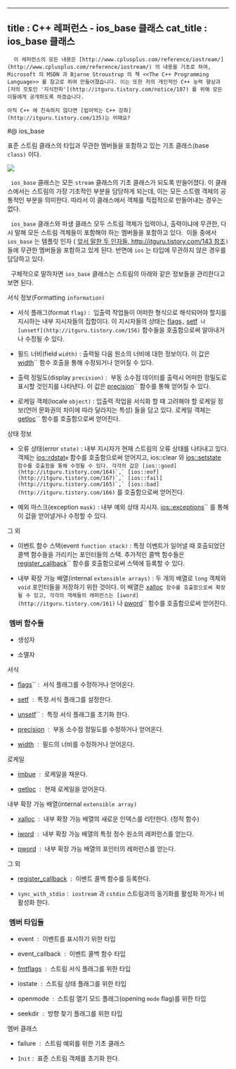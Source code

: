 ----------------
title : C++ 레퍼런스 - ios_base 클래스
cat_title :  ios_base 클래스
--------------


```warning
  이 레퍼런스의 모든 내용은 [http://www.cplusplus.com/reference/iostream/](http://www.cplusplus.com/reference/iostream/) 의 내용을 기초로 하여, Microsoft 의 MSDN 과 Bjarne Stroustrup 의 책 <<The C++ Programming Language>> 를 참고로 하여 만들어졌습니다. 이는 또한 저의 개인적인 C++ 능력 향상과 [저의 모토인 '지식전파'](http://itguru.tistory.com/notice/107) 를 위해 모든 이들에게 공개하도록 하겠습니다.
```

```info
아직 C++ 에 친숙하지 않다면 [씹어먹는 C++ 강좌](http://itguru.tistory.com/135)는 어때요?

```

#@ ios_base


표준 스트림 클래스의 타입과 무관한 멤버들을 포함하고 있는 기초 클래스(base `class)` 이다.




![](http://img1.daumcdn.net/thumb/R1920x0/?fname=http%3A%2F%2Fcfile28.uf.tistory.com%2Fimage%2F18728641509A44B6183588)


  `ios_base` 클래스는 모든 `stream` 클래스의 기초 클래스가 되도록 만들어졌다. 이 클래스에서는 스트림의 가장 기초적인 부분을 담당하게 되는데, 이는 모든 스트램 객체의 공통적인 부분을 의미한다. 따라서 이 클래스에서 객체를 직접적으로 만들어내는 경우는 없다.

  `ios_base` 클래스와 파생 클래스 모두 스트림 객체가 입력이냐, 출력이냐에 무관한, 다시 말해 모든 스트림 객체들이 포함해야 하는 멤버들을 포함하고 있다.  이들 중에서 `ios_base` 는 템플릿 인자 ( [앞서 말한 두 인자들, http://itguru.tistory.com/143 참조](http://itguru.tistory.com/143)`)` 들에 무관한 멤버들을 포함하고 있게 된다. 반면에 `ios` 는 타입에 무관하지 않은 경우를 담당하고 있다.

  구체적으로 말하자면 `ios_base` 클래스는 스트림의 아래와 같은 정보들을 관리한다고 보면 된다.

서식 정보(Formatting `information)`



* 서식 플래그(format `flag)` :  입출력 작업들이 어떠한 형식으로 해석되어야 할지를 지시하는 내부 지시자들의 집합이다. 이 지시자들의 상태는
 [flags](http://itguru.tistory.com/153)`,`
 [setf](http://itguru.tistory.com/155)`` 나
 [unsetf](http://itguru.tistory.com/156)`` 함수들을 호출함으로써 알아내거나 수정될 수 있다.



* 필드 너비(field `width)` : 출력될 다음 원소의 너비에 대한 정보이다. 이 값은
 [width](http://itguru.tistory.com/152)`` 함수 호출을 통해 수정되거나 얻어질 수 있다.



* 출력 정밀도(display `precision)` :  부동 소수점 데이터를 출력시 어떠한 정밀도로 표시할 것인지를 나타낸다. 이 값은
 [precision](http://itguru.tistory.com/157)`` 함수를 통해 얻어질 수 있다.

* 로케일 객체(locale `object)` : 입출력 작업을 서식화 할 때 고려해야 할 로케일 정보(언어 문화권의 차이에 따라 달라지는 특성) 들을 담고 있다. 로케일 객체는
 [getloc](http://itguru.tistory.com/160)`` 함수를 호출함으로써 얻어진다.




상태 정보


* 오류 상태(error `state)` : 내부 지시자가 현재 스트림의 오류 상태를 나타내고 있다. 객체는
 [ios::rdstat](http://itguru.tistory.com/171)`e` 함수를 호출함으로써 얻어지고, ios::clear 와
 [ios::setstate](http://itguru.tistory.com/179)`` 함수를 호출함을 통해 수정될 수 있다. 각각의 값은
 [ios::good](http://itguru.tistory.com/164)`,`
 [ios::eof](http://itguru.tistory.com/167)`,`
 [ios::fail](http://itguru.tistory.com/165)`,`
 [ios::bad](http://itguru.tistory.com/166)`` 를 호출함으로써 얻어진다.



* 예외 마스크(exception `mask)` : 내부 예외 상태 지시자.
 [ios::exceptions](http://itguru.tistory.com/150)`` 를 통해 이 값을 얻어낼거나 수정할 수 있다.




그 외


* 이벤트 함수 스택(event `function stack)` : 특정 이벤트가 일어낼 때 호출되었던 콜백 함수들을 가리키는 포인터들의 스택. 추가적인 콜백 함수들은
 [register_callback](http://itguru.tistory.com/159)`` 함수를 호출함으로써 스택에 등록할 수 있다.

* 내부 확장 가능 배열(internal `extensible arrays)` : 두 개의 배열로 `long` 객체와 `void` 포인터들을 저장하기 위한 것이다. 이 배열은
 [xalloc](http://itguru.tistory.com/162)`` 함수를 호출함으로써 확장될 수 있고, 각각의 객체들의 레퍼런스는
 [iword](http://itguru.tistory.com/161)`` 나
 [pword](http://itguru.tistory.com/163)`` 함수를 호출함으로써 얻어진다.




###  멤버 함수들





* 생성자

* 소멸자


서식


*  [flags](http://itguru.tistory.com/153)`` :  서식 플래그를 수정하거나 얻어온다.

*  [setf](http://itguru.tistory.com/155)  :  특정 서식 플래그를 설정한다.



*  [unsetf](http://itguru.tistory.com/156)`` :  특정 서식 플래그를 초기화 한다.



*  [precision](http://itguru.tistory.com/157)  :  부동 소수점 정밀도를 수정하거나 얻어온다.



*  [width](http://itguru.tistory.com/152)  :  필드의 너비를 수정하거나 얻어온다.




로케일


*  [imbue](http://itguru.tistory.com/158)  :  로케일을 채운다.

*  [getloc](http://itguru.tistory.com/160)  :  현재 로케일을 얻어온다.




내부 확장 가능 배열(internal `extensible array)`


*  [xalloc](http://itguru.tistory.com/162)  :  내부 확장 가능 배열의 새로운 인덱스를 리턴한다. (정적 함수)



*  [iword](http://itguru.tistory.com/161)  :  내부 확장 가능 배열의 특정 정수 원소의 레퍼런스를 얻는다.

*  [pword](http://itguru.tistory.com/163)  :  내부 확장 가능 배열의 포인터의 레퍼런스를 얻는다.

그 외


*  [register_callback](http://itguru.tistory.com/159)  :  이벤트 콜백 함수를 등록한다.

* `sync_with_stdio` :  `iostream` 과 `cstdio` 스트림과의 동기화를 활성화 하거나 비활성화 한다.






###  멤버 타입들





* event  :  이벤트를 표시하기 위한 타입

* event_callback  :  이벤트 콜백 함수 타입

*  [fmtflags](http://itguru.tistory.com/154)  :  스트림 서식 플래그를 위한 타입

* iostate  :  스트림 상태 플래그를 위한 타입

* openmode  :  스트림 열기 모드 플래그(opening `mode` flag)를 위한 타입

* seekdir  :  방향 찾기 플래그를 위한 타입




멤버 클래스


* failure  :  스트림 예외를 위한 기초 클래스

* `Init` :  표준 스트림 객체를 초기화 한다.







